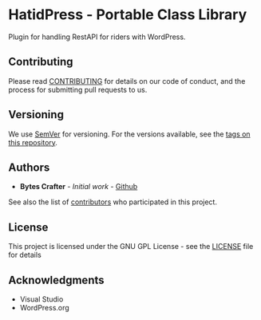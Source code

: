 # HatidPress - Portable Class Library

Plugin for handling RestAPI for riders with WordPress.

## Contributing

Please read [CONTRIBUTING](CONTRIBUTING) for details on our code of conduct, and the process for submitting pull requests to us.

## Versioning

We use [SemVer](http://semver.org/) for versioning. For the versions available, see the [tags on this repository](https://github.com/BytesCrafter/HatidPress-PCL/tags). 

## Authors

* **Bytes Crafter** - *Initial work* - [Github](https://github.com/BytesCrafter/HatidPress-PCL.git)

See also the list of [contributors](https://github.com/BytesCrafter/HatidPress-PCL/graphs/contributors) who participated in this project.

## License

This project is licensed under the GNU GPL License - see the [LICENSE](LICENSE) file for details

## Acknowledgments

* Visual Studio
* WordPress.org